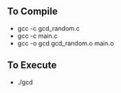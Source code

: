 ## To Compile
- gcc -c gcd_random.c
- gcc -c main.c
- gcc  -o gcd gcd_random.o main.o

## To Execute
- ./gcd
